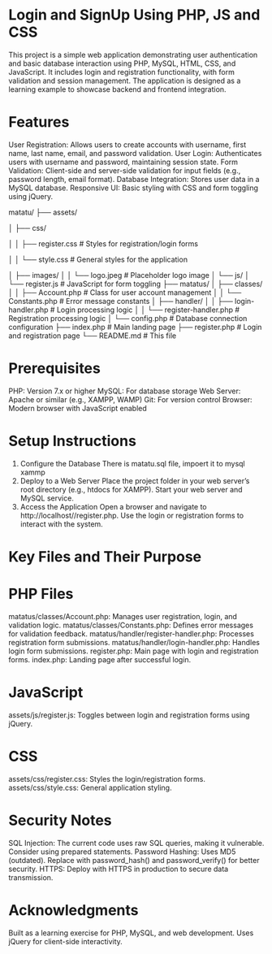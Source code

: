 # Login and SignUp Using PHP, JS and CSS

This project is a simple web application demonstrating user authentication and basic database 
interaction using PHP, MySQL, HTML, CSS, and JavaScript. It includes login and registration functionality, 
with form validation and session management. 
The application is designed as a learning example to showcase backend and frontend integration.

# Features
User Registration: Allows users to create accounts with username, first name, last name, email, and password validation.
User Login: Authenticates users with username and password, maintaining session state.
Form Validation: Client-side and server-side validation for input fields (e.g., password length, email format).
Database Integration: Stores user data in a MySQL database.
Responsive UI: Basic styling with CSS and form toggling using jQuery.

matatu/
├── assets/

│   ├── css/

│   │   ├── register.css    # Styles for registration/login forms

│   │   └── style.css       # General styles for the application

│   ├── images/
│   │   └── logo.jpeg       # Placeholder logo image
│   └── js/
│       └── register.js     # JavaScript for form toggling
├── matatus/
│   ├── classes/
│   │   ├── Account.php     # Class for user account management
│   │   └── Constants.php   # Error message constants
│   ├── handler/
│   │   ├── login-handler.php    # Login processing logic
│   │   └── register-handler.php # Registration processing logic
│   └── config.php          # Database connection configuration
├── index.php               # Main landing page
├── register.php            # Login and registration page
└── README.md               # This file

# Prerequisites
PHP: Version 7.x or higher
MySQL: For database storage
Web Server: Apache or similar (e.g., XAMPP, WAMP)
Git: For version control
Browser: Modern browser with JavaScript enabled

# Setup Instructions
1. Configure the Database
   There is matatu.sql file, impoert it to mysql xammp
2. Deploy to a Web Server
   Place the project folder in your web server’s root directory (e.g., htdocs for XAMPP).
   Start your web server and MySQL service.
3. Access the Application
   Open a browser and navigate to http://localhost/<repository>/register.php.
   Use the login or registration forms to interact with the system.

# Key Files and Their Purpose
# PHP Files
matatus/classes/Account.php: Manages user registration, login, and validation logic.
matatus/classes/Constants.php: Defines error messages for validation feedback.
matatus/handler/register-handler.php: Processes registration form submissions.
matatus/handler/login-handler.php: Handles login form submissions.
register.php: Main page with login and registration forms.
index.php: Landing page after successful login.

# JavaScript
assets/js/register.js: Toggles between login and registration forms using jQuery.
# CSS
assets/css/register.css: Styles the login/registration forms.
assets/css/style.css: General application styling.

# Security Notes
SQL Injection: The current code uses raw SQL queries, making it vulnerable. Consider using prepared statements.
Password Hashing: Uses MD5 (outdated). Replace with password_hash() and password_verify() for better security.
HTTPS: Deploy with HTTPS in production to secure data transmission.

# Acknowledgments
Built as a learning exercise for PHP, MySQL, and web development.
Uses jQuery for client-side interactivity.
